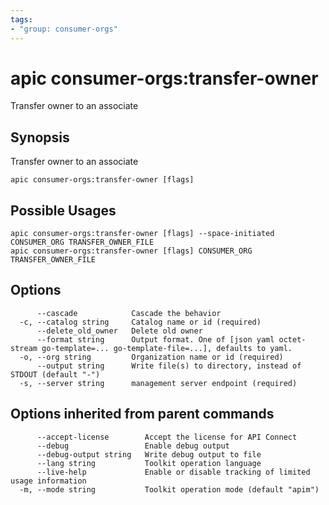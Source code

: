 ```yaml
---
tags:
- "group: consumer-orgs"
---
```

# apic consumer-orgs:transfer-owner

Transfer owner to an associate

## Synopsis

Transfer owner to an associate

```
apic consumer-orgs:transfer-owner [flags]
```

## Possible Usages

```
apic consumer-orgs:transfer-owner [flags] --space-initiated CONSUMER_ORG TRANSFER_OWNER_FILE
apic consumer-orgs:transfer-owner [flags] CONSUMER_ORG TRANSFER_OWNER_FILE
```

## Options

```
      --cascade            Cascade the behavior
  -c, --catalog string     Catalog name or id (required)
      --delete_old_owner   Delete old owner
      --format string      Output format. One of [json yaml octet-stream go-template=... go-template-file=...], defaults to yaml.
  -o, --org string         Organization name or id (required)
      --output string      Write file(s) to directory, instead of STDOUT (default "-")
  -s, --server string      management server endpoint (required)
```

## Options inherited from parent commands

```
      --accept-license        Accept the license for API Connect
      --debug                 Enable debug output
      --debug-output string   Write debug output to file
      --lang string           Toolkit operation language
      --live-help             Enable or disable tracking of limited usage information
  -m, --mode string           Toolkit operation mode (default "apim")
```
